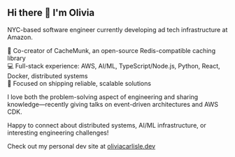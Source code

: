 ## Hi there 👋 I'm Olivia

NYC-based software engineer currently developing ad tech infrastructure at Amazon.

🚀 Co-creator of CacheMunk, an open-source Redis-compatible caching library  
💻 Full-stack experience: AWS, AI/ML, TypeScript/Node.js, Python, React, Docker, distributed systems  
🎯 Focused on shipping reliable, scalable solutions

I love both the problem-solving aspect of engineering and sharing knowledge—recently giving talks on event-driven architectures and AWS CDK.

Happy to connect about distributed systems, AI/ML infrastructure, or interesting engineering challenges!

Check out my personal dev site at [oliviacarlisle.dev](https://olivicarlisle.dev)
